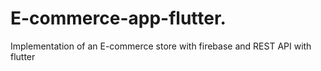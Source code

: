 # E-commerce-app-flutter.
Implementation of an E-commerce store with firebase and REST API with flutter

